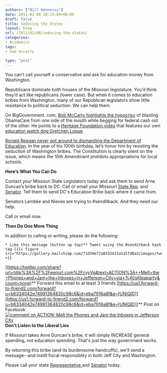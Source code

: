 ```yaml
---
authors: ["Bill Hennessy"]
date: 2011-02-08 10:15:00+00:00
draft: false
title: Seducing the States
layout: blog
url: /2011/02/08/seducing-the-states/
categories:
- Academics
tags:
- bob mccarty

type: "post"
---
```


You can’t call yourself a conservative and ask for education money from Washington.

 

Republicans dominate both houses of the Missouri legislature. You’d think they’d act like republicans (lower case). But when it comes to education bribes from Washington, many of our Republican legislators show little resistance to political seduction. We can help them.

 

On BigGovernment. com, [Bob McCarty highlights the hypocrisy](https://biggovernment.com/bmccarty/2011/02/05/why-are-so-many-states-embracing-federal-control-of-education-while-siding-against-obamacare/) of blasting ObamaCare from one side of the mouth while begging for federal cash out of the other. He points to a [Heritage Foundation video](https://www.youtube.com/watch?v=1DOCH1YT6Uk) that features our own [education watch dog Gretchen Logue](https://www.missourieducationwatchdog.com/).

 

[Ronald Reagan never got around to dismantling the Department of Education](https://www.wnd.com/index.php?pageId=27895). In the year of his 100th birthday, let’s honor him by resisting the seduction of Washington bribes. The Constitution is clearly silent on the issue, which means the 10th Amendment prohibits appropriations for local schools.

 

**Here’s What You Can Do**

 

Contact your Missouri State Legislators today and ask them to send Arne Duncan’s bribe back to DC. Call or email your Missouri [State Rep](https://www.senate.mo.gov/llookup/leg_lookup.aspx). and [Senator](https://www.senate.mo.gov/11info/senalpha.htm). Tell them to send DC's Education Bribe back where it came from.

 

Senators Lembke and Nieves are trying to #senditback. And they need our help.

 

Call or email now.

 

**Then Do One More Thing**

 

In addition to calling or writing, please do the following:

 

    * Like this message (button up top)** Tweet using the #senditback hash tag [{{< figure src="https://gallery.mailchimp.com/71d50e77a8332415a525fd8a3/images/tweety.png" >}}
](https://twitter.com/share?url=http%3A%2F%2Feepurl.com%2FcyyVg&text=ACTION%3A++Melt+the+Phones+and+Jam+the+Inboxes+in+Jefferson+City+via+%40stlteaparty&count=none)** Forward this email to at least 3 friends [https://us1.forward-to-friend2.com/forward?u=b6334042e74991364820c98c6&id=eba7916a8f&e=[UNIQID]](https://us1.forward-to-friend2.com/forward?u=b6334042e74991364820c98c6&id=eba7916a8f&e=[UNIQID])** Post on Facebook [![comment on ACTION:  Melt the Phones and Jam the Inboxes in Jefferson City](https://gallery.mailchimp.com/ac97c9129c6d84654f83eb4bc/images/facebookcomment2.gif)
](https://us1.campaign-archive1.com/?u=b6334042e74991364820c98c6&id=eba7916a8f&open_comments=true)    
**Don't Listen to the Liberal Lies**  

If Missouri takes Arne Duncan's bribe, it will simply INCREASE general spending, not education spending. That's just the way government works.

 

By returning this bribe (and its burdensome handcuffs), we'll send a message--and instill fiscal responsiblity in both Jeff City and Washington.

 

Please call your state [Representative ](https://www.senate.mo.gov/llookup/leg_lookup.aspx)and [Senator](https://www.senate.mo.gov/11info/senalpha.htm) today.
